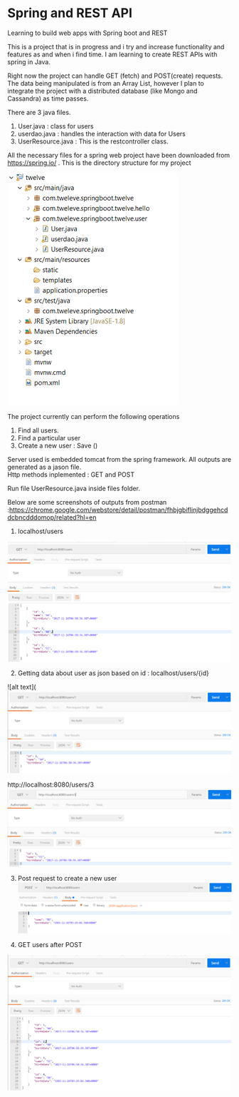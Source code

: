 # Spring and REST API
Learning to build web apps with Spring boot and REST

This is a project that is in progress and i try and increase functionality and features as and when i find time. 
I am learning to create REST APIs with spring in Java. 


Right now the project can handle GET (fetch) and POST(create) requests. 
The data being manipulated is from an Array List, however I plan to integrate the project with a distributed database (like Mongo and Cassandra) as time passes. 

There are 3 java files. 
1) User.java : class for users 
2) userdao.java : handles the interaction with data for Users 
3) UserResource.java : This is the restcontroller class. 

All the necessary files for a spring web project have been downloaded from https://spring.io/ . 
This is the directory structure for my project

![alt text](https://github.com/svishrut93/Spring-and-REST-API/blob/master/screenshots/dirstructure.PNG)

The project currently can perform the following operations 
1. Find all users.
2. Find a particular user 
3. Create a new user : Save ()


Server used is embedded tomcat from the spring framework. 
All outputs are generated as a jason file.<br> 
Http methods inplemented : GET and POST <br>

Run file UserResource.java inside files folder. 

Below are some screenshots of outputs from postman :https://chrome.google.com/webstore/detail/postman/fhbjgbiflinjbdggehcddcbncdddomop/related?hl=en

1. localhost/users <br>

![alt text](https://github.com/svishrut93/Spring-and-REST-API/blob/master/screenshots/http%20get%20users.PNG)

2. Getting data about user as json based on id : localhost/users/{id} <br>

![alt text](![alt text](https://github.com/svishrut93/Spring-and-REST-API/blob/master/screenshots/http%20get%20users1.PNG)

http://localhost:8080/users/3
![alt text](https://github.com/svishrut93/Spring-and-REST-API/blob/master/screenshots/https%20get%20users%203.PNG)



3. Post request to create a new user <br>
![alt text](https://github.com/svishrut93/Spring-and-REST-API/blob/master/screenshots/http%20post%20users%20new.PNG)

4. GET users after POST 

![alt text](https://github.com/svishrut93/Spring-and-REST-API/blob/master/screenshots/get%20after%20post.PNG)








